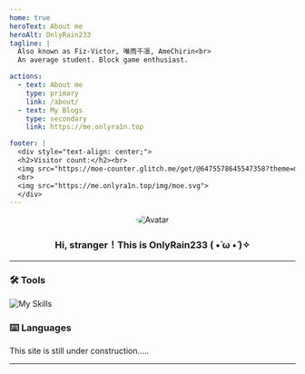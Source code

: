 ```yaml
---
home: true
heroText: About me
heroAlt: OnlyRain233
tagline: |
  Also known as Fiz-Victor, 唯雨千凛, AmeChirin<br>
  An average student. Block game enthusiast.

actions:
  - text: About me
    type: primary
    link: /about/
  - text: My Blogs
    type: secondary
    link: https://me.onlyra1n.top

footer: |
  <div style="text-align: center;">
  <h2>Visitor count:</h2><br>
  <img src="https://moe-counter.glitch.me/get/@6475578645547358?theme=moebooru">
  <br>
  <img src="https://me.onlyra1n.top/img/moe.svg">
  </div>
---
```



<div style="text-align: center">
<img src="https://cravatar.cn/avatar/949b4b017cd9c5b03ec65cfc715c17ec?s=128" alt="Avatar" style="border-radius: 50%">
<h3>Hi, stranger！This is OnlyRain233 ( •̀ ω •́ )✧</h3>
</div>

---

### 🛠 Tools

![My Skills](https://skillicons.dev/icons?i=git,github,idea,java,js,py,&theme=light)

### :keyboard: Languages

This site is still under construction.....

---